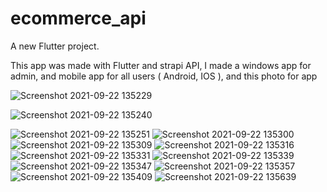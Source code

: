 # ecommerce_api

A new Flutter project.

This app was made with Flutter and strapi API, I made a windows app for admin, and mobile app for all users ( Android, IOS ), and this photo for app 


![Screenshot 2021-09-22 135229](https://user-images.githubusercontent.com/67217506/134819240-53814fbe-1dc9-4de4-9e89-b3ddf00e01db.jpg)


![Screenshot 2021-09-22 135240](https://user-images.githubusercontent.com/67217506/134819245-b1c2e874-f5ec-4256-b65b-81c9b446d984.jpg)


![Screenshot 2021-09-22 135251](https://user-images.githubusercontent.com/67217506/134819247-00cd73cb-d002-4140-ba01-6af8845b1ae0.jpg)
![Screenshot 2021-09-22 135300](https://user-images.githubusercontent.com/67217506/134819248-3d3a5b94-de85-4038-9228-408fa815598c.jpg)
![Screenshot 2021-09-22 135309](https://user-images.githubusercontent.com/67217506/134819249-4cc5d3c6-e32e-4296-91b1-9c19bf27d137.jpg)
![Screenshot 2021-09-22 135316](https://user-images.githubusercontent.com/67217506/134819250-4a0ab712-22a9-457e-b329-bd04187337a5.jpg)
![Screenshot 2021-09-22 135331](https://user-images.githubusercontent.com/67217506/134819254-c34123b5-80e1-4037-a5a6-c1197b05fd33.jpg)
![Screenshot 2021-09-22 135339](https://user-images.githubusercontent.com/67217506/134819255-0da3be40-6c42-4e6d-81b8-ef0f4e42705b.jpg)
![Screenshot 2021-09-22 135347](https://user-images.githubusercontent.com/67217506/134819257-eee2e3ca-2e82-4ecf-87a1-0e205f3cd955.jpg)
![Screenshot 2021-09-22 135357](https://user-images.githubusercontent.com/67217506/134819258-cc0f436e-f621-452c-b158-8eae795126c7.jpg)
![Screenshot 2021-09-22 135409](https://user-images.githubusercontent.com/67217506/134819259-6f7e5194-7a19-49c4-b8e1-f40e7aeb3003.jpg)
![Screenshot 2021-09-22 135639](https://user-images.githubusercontent.com/67217506/134819261-6ccc2d93-e19a-4c99-a0d7-2f5a6d818ccb.jpg)
